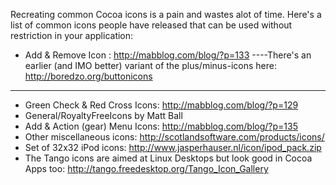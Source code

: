 Recreating common Cocoa icons is a pain and wastes alot of time. Here's a list of common icons people have released that can be used without restriction in your application:


* Add & Remove Icon : http://mabblog.com/blog/?p=133
----There's an earlier (and IMO better) variant of the plus/minus-icons here: http://boredzo.org/buttonicons
----
* Green Check & Red Cross Icons: http://mabblog.com/blog/?p=129
* General/RoyaltyFreeIcons by Matt Ball
* Add & Action (gear) Menu Icons: http://mabblog.com/blog/?p=135
* Other miscellaneous icons: http://scotlandsoftware.com/products/icons/
* Set of 32x32 iPod icons: http://www.jasperhauser.nl/icon/ipod_pack.zip
* The Tango icons are aimed at Linux Desktops but look good in Cocoa Apps too: http://tango.freedesktop.org/Tango_Icon_Gallery
